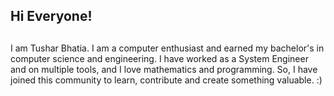 <h2>Hi Everyone!<h2></h2>
I am Tushar Bhatia. I am a computer enthusiast and earned my bachelor's in computer science and engineering.
I have worked as a System Engineer and on multiple tools, and I love mathematics and programming.
So, I have joined this community to learn, contribute and create something valuable. :)

<!---
tusharx0809/tusharx0809 is a ✨ particular ✨ repository because its `README.md` (this file) appears on your GitHub profile.
You can click the Preview link to take a look at your changes.
--->

